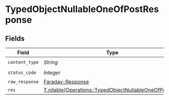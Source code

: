 # TypedObjectNullableOneOfPostResponse


## Fields

| Field                                                                                                                | Type                                                                                                                 | Required                                                                                                             | Description                                                                                                          |
| -------------------------------------------------------------------------------------------------------------------- | -------------------------------------------------------------------------------------------------------------------- | -------------------------------------------------------------------------------------------------------------------- | -------------------------------------------------------------------------------------------------------------------- |
| `content_type`                                                                                                       | *String*                                                                                                             | :heavy_check_mark:                                                                                                   | N/A                                                                                                                  |
| `status_code`                                                                                                        | *Integer*                                                                                                            | :heavy_check_mark:                                                                                                   | N/A                                                                                                                  |
| `raw_response`                                                                                                       | [Faraday::Response](https://www.rubydoc.info/gems/faraday/Faraday/Response)                                          | :heavy_minus_sign:                                                                                                   | N/A                                                                                                                  |
| `res`                                                                                                                | [T.nilable(Operations::TypedObjectNullableOneOfPostRes)](../../models/operations/typedobjectnullableoneofpostres.md) | :heavy_minus_sign:                                                                                                   | OK                                                                                                                   |